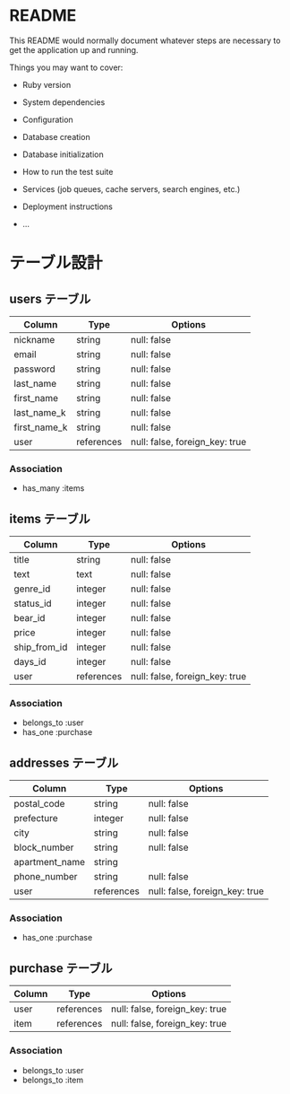 # README

This README would normally document whatever steps are necessary to get the
application up and running.

Things you may want to cover:

* Ruby version

* System dependencies

* Configuration

* Database creation

* Database initialization

* How to run the test suite

* Services (job queues, cache servers, search engines, etc.)

* Deployment instructions

* ...

# テーブル設計

## users テーブル
| Column       | Type       | Options                        |
| ------------ | ---------- | ------------------------------ |
| nickname     | string     | null: false                    |
| email        | string     | null: false                    |
| password     | string     | null: false                    |
| last_name    | string     | null: false                    |
| first_name   | string     | null: false                    |
| last_name_k  | string     | null: false                    |
| first_name_k | string     | null: false                    |
| user         | references | null: false, foreign_key: true |

### Association

- has_many :items


## items テーブル
| Column       | Type       | Options                        |
| ------------ | ---------- | ------------------------------ |
| title        | string     | null: false                    |
| text         | text       | null: false                    |
| genre_id     | integer    | null: false                    |
| status_id    | integer    | null: false                    |
| bear_id      | integer    | null: false                    |
| price        | integer    | null: false                    |
| ship_from_id | integer    | null: false                    |
| days_id      | integer    | null: false                    |
| user         | references | null: false, foreign_key: true |


### Association

- belongs_to :user
- has_one :purchase


## addresses テーブル
| Column         | Type       | Options                        |
| -------------- | ---------- | ------------------------------ |
| postal_code    | string     | null: false                    |
| prefecture     | integer    | null: false                    |
| city           | string     | null: false                    |
| block_number   | string     | null: false                    |
| apartment_name | string     |                                |
| phone_number   | string     | null: false                    |
| user           | references | null: false, foreign_key: true |

### Association

- has_one :purchase


## purchase テーブル
| Column | Type       | Options                        |
| ------ | ---------- | ------------------------------ |
| user   | references | null: false, foreign_key: true |
| item   | references | null: false, foreign_key: true |

### Association

- belongs_to :user
- belongs_to :item